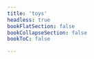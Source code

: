 ```yaml
---
title: 'toys'
headless: true
bookFlatSection: false
bookCollapseSection: false
bookToC: false

---
```

